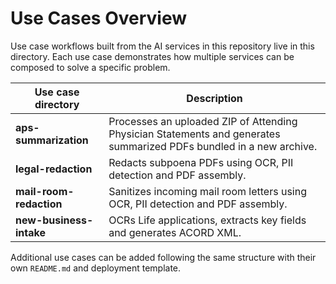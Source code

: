 # Use Cases Overview

Use case workflows built from the AI services in this repository live in this directory. Each use case demonstrates how multiple services can be composed to solve a specific problem.

| Use case directory | Description |
|--------------------|-------------|
| **aps-summarization** | Processes an uploaded ZIP of Attending Physician Statements and generates summarized PDFs bundled in a new archive. |
| **legal-redaction** | Redacts subpoena PDFs using OCR, PII detection and PDF assembly. |
| **mail-room-redaction** | Sanitizes incoming mail room letters using OCR, PII detection and PDF assembly. |
| **new-business-intake** | OCRs Life applications, extracts key fields and generates ACORD XML. |

Additional use cases can be added following the same structure with their own `README.md` and deployment template.

